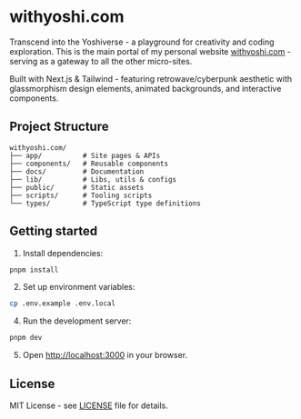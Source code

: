 # withyoshi.com

Transcend into the Yoshiverse - a playground for creativity and coding exploration. This is the main portal of my personal website [withyoshi.com](https://withyoshi.com) - serving as a gateway to all the other micro-sites.

Built with Next.js & Tailwind - featuring retrowave/cyberpunk aesthetic with glassmorphism design elements, animated backgrounds, and interactive components.

## Project Structure

```
withyoshi.com/
├── app/          # Site pages & APIs
├── components/   # Reusable components
├── docs/         # Documentation
├── lib/          # Libs, utils & configs
├── public/       # Static assets
├── scripts/      # Tooling scripts
└── types/        # TypeScript type definitions
```

## Getting started

1. Install dependencies:

```bash
pnpm install
```

2. Set up environment variables:

```bash
cp .env.example .env.local
```

4. Run the development server:

```bash
pnpm dev
```

5. Open [http://localhost:3000](http://localhost:3000) in your browser.

## License

MIT License - see [LICENSE](LICENSE) file for details.
